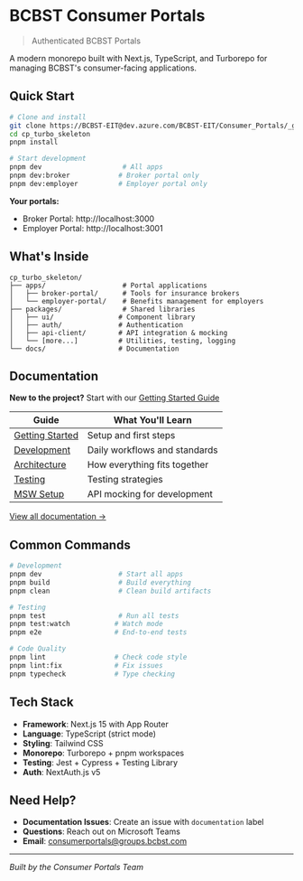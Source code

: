 # BCBST Consumer Portals

> Authenticated BCBST Portals

A modern monorepo built with Next.js, TypeScript, and Turborepo for managing BCBST's consumer-facing applications.

## Quick Start

```bash
# Clone and install
git clone https://BCBST-EIT@dev.azure.com/BCBST-EIT/Consumer_Portals/_git/TurboPortal
cd cp_turbo_skeleton
pnpm install

# Start development
pnpm dev                    # All apps
pnpm dev:broker            # Broker portal only
pnpm dev:employer          # Employer portal only
```

**Your portals:**
- Broker Portal: http://localhost:3000
- Employer Portal: http://localhost:3001

## What's Inside

```
cp_turbo_skeleton/
├── apps/                   # Portal applications
│   ├── broker-portal/      # Tools for insurance brokers
│   └── employer-portal/    # Benefits management for employers
├── packages/               # Shared libraries
│   ├── ui/                # Component library
│   ├── auth/              # Authentication
│   ├── api-client/        # API integration & mocking
│   └── [more...]          # Utilities, testing, logging
└── docs/                  # Documentation
```

## Documentation

**New to the project?** Start with our [Getting Started Guide](./docs/getting-started.md)

| Guide | What You'll Learn |
|-------|------------------|
| [Getting Started](./docs/getting-started.md) | Setup and first steps |
| [Development](./docs/development.md) | Daily workflows and standards |
| [Architecture](./docs/architecture.md) | How everything fits together |
| [Testing](./docs/testing.md) | Testing strategies |
| [MSW Setup](./docs/msw-setup.md) | API mocking for development |

[View all documentation →](./docs/README.md)

## Common Commands

```bash
# Development
pnpm dev                   # Start all apps
pnpm build                 # Build everything
pnpm clean                 # Clean build artifacts

# Testing
pnpm test                  # Run all tests
pnpm test:watch           # Watch mode
pnpm e2e                  # End-to-end tests

# Code Quality
pnpm lint                 # Check code style
pnpm lint:fix             # Fix issues
pnpm typecheck            # Type checking
```

## Tech Stack

- **Framework**: Next.js 15 with App Router
- **Language**: TypeScript (strict mode)
- **Styling**: Tailwind CSS
- **Monorepo**: Turborepo + pnpm workspaces
- **Testing**: Jest + Cypress + Testing Library
- **Auth**: NextAuth.js v5

## Need Help?

- **Documentation Issues**: Create an issue with `documentation` label
- **Questions**: Reach out on Microsoft Teams
- **Email**: consumerportals@groups.bcbst.com

---

*Built by the Consumer Portals Team*